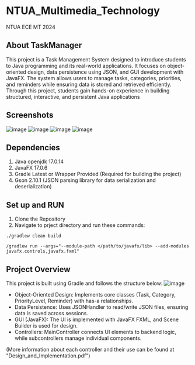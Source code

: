 # NTUA_Multimedia_Technology
NTUA ECE MT 2024

## About TaskManager
This project is a Task Management System designed to introduce students to Java programming and its real-world applications. It focuses on object-oriented design, data persistence using JSON, and GUI development with JavaFX. The system allows users to manage tasks, categories, priorities, and reminders while ensuring data is stored and retrieved efficiently. Through this project, students gain hands-on experience in building structured, interactive, and persistent Java applications

## Screenshots
![image](https://github.com/user-attachments/assets/4232135f-59bd-458c-99a3-aa5eb430ee6d)
![image](https://github.com/user-attachments/assets/9aec682c-b1fc-4700-897f-5b9a34ff32c0)
![image](https://github.com/user-attachments/assets/8ffa3c8e-ed9c-40fc-9730-48e9b9f2e4d9)
![image](https://github.com/user-attachments/assets/61432b10-086a-4bac-ae34-77f1bf39238e)

## Dependencies
1. Java openjdk 17.0.14
2. JavaFX 17.0.6
3. Gradle Latest or Wrapper Provided (Required for building the project)
4. Gson 2.10.1  (JSON parsing library for data serialization and deserialization)

## Set up and RUN
1. Clone the Repository
2. Navigate to prject directory and run these commands:
```shell
./gradlew clean build
```
``` shell
/gradlew run --args="--module-path </path/to/javafx/lib> --add-modules javafx.controls,javafx.fxml"
```
## Project Overview
This project is built using Gradle and follows the structure below:
![image](https://github.com/user-attachments/assets/310d6fcb-39ca-481c-b679-5341901ed826)

- Object-Oriented Design: Implements core classes (Task, Category, PriorityLevel, Reminder) with has-a relationships.
- Data Persistence: Uses JSONHandler to read/write JSON files, ensuring data is saved across sessions.
- GUI (JavaFX): The UI is implemented with JavaFX FXML, and Scene Builder is used for design.
- Controllers: MainController connects UI elements to backend logic, while subcontrollers manage individual components.

(More information about each controller and their use can be found at "Design_and_Implementation.pdf")
